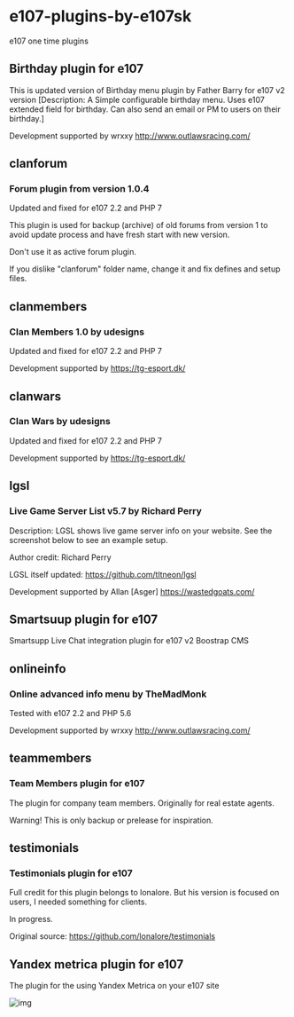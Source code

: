 # e107-plugins-by-e107sk
e107 one time plugins  
 

## Birthday plugin for e107

This is updated version of Birthday menu plugin by Father Barry for e107 v2 version [Description: A Simple configurable birthday menu. Uses e107 extended field for birthday. Can also send an email or PM to users on their birthday.]

Development supported by wrxxy http://www.outlawsracing.com/ 

 

## clanforum 
### Forum plugin from version 1.0.4

Updated and fixed for e107 2.2 and PHP 7

This plugin is used for backup (archive) of old forums from version 1 to avoid update process and have fresh start with new version.

Don't use it as active forum plugin. 

If you dislike "clanforum" folder name, change it and fix defines and setup files. 


## clanmembers 
### Clan Members 1.0   by udesigns

Updated and fixed for e107 2.2 and PHP 7

Development supported by https://tg-esport.dk/ 

## clanwars
###  Clan Wars by udesigns

Updated and fixed for e107 2.2 and PHP 7

Development supported by https://tg-esport.dk/
 

 
## lgsl
###   Live Game Server List v5.7  by Richard Perry 

Description: LGSL shows live game server info on your website.
See the screenshot below to see an example setup.

Author credit: Richard Perry

LGSL itself updated: https://github.com/tltneon/lgsl

Development supported by Allan [Asger] https://wastedgoats.com/

## Smartsuup plugin for e107

Smartsupp Live Chat integration plugin for e107 v2 Boostrap CMS

## onlineinfo
### Online advanced info menu by TheMadMonk

Tested with e107 2.2 and PHP 5.6

Development supported by wrxxy http://www.outlawsracing.com/ 

## teammembers
### Team Members plugin for e107

The plugin for company team members. Originally for real estate agents. 

Warning!  This is only backup or prelease for inspiration.

## testimonials
### Testimonials plugin for e107

Full credit for this plugin belongs to lonalore. But his version is focused on users, I needed something for clients. 

In progress.

Original source: https://github.com/lonalore/testimonials


## Yandex metrica plugin for e107

The plugin for the using Yandex Metrica on your e107 site

![img](https://www.e107sk.com/img/yandex_metrica_for_e107.png)

